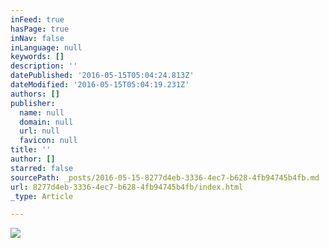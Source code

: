 ```yaml
---
inFeed: true
hasPage: true
inNav: false
inLanguage: null
keywords: []
description: ''
datePublished: '2016-05-15T05:04:24.813Z'
dateModified: '2016-05-15T05:04:19.231Z'
authors: []
publisher:
  name: null
  domain: null
  url: null
  favicon: null
title: ''
author: []
starred: false
sourcePath: _posts/2016-05-15-8277d4eb-3336-4ec7-b628-4fb94745b4fb.md
url: 8277d4eb-3336-4ec7-b628-4fb94745b4fb/index.html
_type: Article

---
```

![](https://the-grid-user-content.s3-us-west-2.amazonaws.com/674fdc2b-21fb-4b5d-9952-8a210a8d0ae9.jpg)